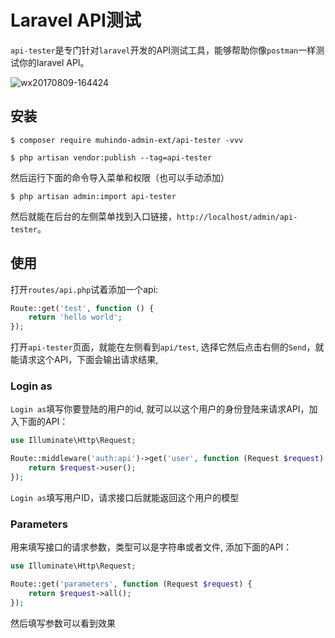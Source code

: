 # Laravel API测试

`api-tester`是专门针对`laravel`开发的API测试工具，能够帮助你像`postman`一样测试你的laravel API。

![wx20170809-164424](https://user-images.githubusercontent.com/1479100/29112946-1e32971c-7d22-11e7-8cc0-5b7ad25d084e.png)

## 安装

```shell
$ composer require muhindo-admin-ext/api-tester -vvv

$ php artisan vendor:publish --tag=api-tester

```
然后运行下面的命令导入菜单和权限（也可以手动添加）

```shell
$ php artisan admin:import api-tester
```

然后就能在后台的左侧菜单找到入口链接，`http://localhost/admin/api-tester`。

## 使用

打开`routes/api.php`试着添加一个api:

```php
Route::get('test', function () {
    return 'hello world';
});
```

打开`api-tester`页面，就能在左侧看到`api/test`, 选择它然后点击右侧的`Send`，就能请求这个API，下面会输出请求结果, 

### Login as

`Login as`填写你要登陆的用户的id, 就可以以这个用户的身份登陆来请求API，加入下面的API：

```php
use Illuminate\Http\Request;

Route::middleware('auth:api')->get('user', function (Request $request) {
    return $request->user();
});
```
`Login as`填写用户ID，请求接口后就能返回这个用户的模型

### Parameters

用来填写接口的请求参数，类型可以是字符串或者文件, 添加下面的API：

```php
use Illuminate\Http\Request;

Route::get('parameters', function (Request $request) {
    return $request->all();
});
```

然后填写参数可以看到效果
